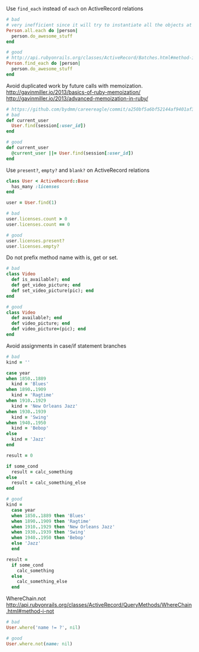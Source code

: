 Use `find_each` instead of `each` on ActiveRecord relations

```ruby
# bad
# very inefficient since it will try to instantiate all the objects at once
Person.all.each do |person|
  person.do_awesome_stuff
end

# good
# http://api.rubyonrails.org/classes/ActiveRecord/Batches.html#method-i-find_each
Person.find_each do |person|
  person.do_awesome_stuff
end
```

Avoid duplicated work by future calls with memoization.<br>
http://gavinmiller.io/2013/basics-of-ruby-memoization/<br>
http://gavinmiller.io/2013/advanced-memoization-in-ruby/

```ruby
# https://github.com/bydmm/careereagle/commit/a250bf5a6bf52144af9401af3c8a2f7613adf63c
# bad
def current_user
  User.find(session[:user_id])
end

# good
def current_user
  @current_user ||= User.find(session[:user_id])
end
```

Use `present?`, `empty?` and `blank?` on ActiveRecord relations

```ruby
class User < ActiveRecord::Base
  has_many :licenses
end

user = User.find(1)

# bad
user.licenses.count > 0
user.licenses.count == 0

# good
user.licenses.present?
user.licenses.empty?
```

Do not prefix method name with is, get or set.

```ruby
# bad
class Video
  def is_available?; end
  def get_video_picture; end
  def set_video_picture(pic); end
end

# good
class Video
  def available?; end
  def video_picture; end
  def video_picture=(pic); end
end
```

Avoid assignments in case/if statement branches

```ruby
# bad
kind = ''

case year
when 1850..1889
  kind = 'Blues'
when 1890..1909
  kind = 'Ragtime'
when 1910..1929
  kind = 'New Orleans Jazz'
when 1930..1939
  kind = 'Swing'
when 1940..1950
  kind = 'Bebop'
else
  kind = 'Jazz'
end

result = 0

if some_cond
  result = calc_something
else
  result = calc_something_else
end

# good
kind =
  case year
  when 1850..1889 then 'Blues'
  when 1890..1909 then 'Ragtime'
  when 1910..1929 then 'New Orleans Jazz'
  when 1930..1939 then 'Swing'
  when 1940..1950 then 'Bebop'
  else 'Jazz'
  end

result =
  if some_cond
    calc_something
  else
    calc_something_else
  end
```

WhereChain.not
http://api.rubyonrails.org/classes/ActiveRecord/QueryMethods/WhereChain.html#method-i-not

```ruby
# bad
User.where('name != ?', nil)

# good
User.where.not(name: nil)
```
